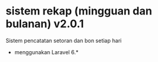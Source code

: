 # sistem rekap (mingguan dan bulanan) v2.0.1
Sistem pencatatan setoran dan bon setiap hari
- menggunakan Laravel 6.*
